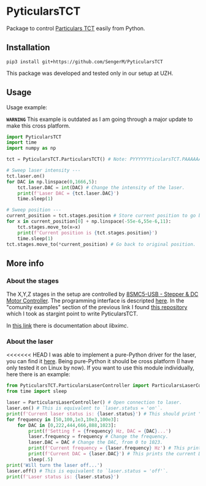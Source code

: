 # PyticularsTCT

Package to control [Particulars TCT](http://particulars.si/) easily from Python.

## Installation

```
pip3 install git+https://github.com/SengerM/PyticularsTCT
```

This package was developed and tested only in our setup at UZH.

## Usage

Usage example:

**`WARNING`** This example is outdated as I am going through a major update to make this cross platform.

```Python
import PyticularsTCT
import time
import numpy as np

tct = PyticularsTCT.ParticularsTCT() # Note: PYYYYYYticularsTCT.PAAAAAArticularsTCT()

# Sweep laser intensity ---
tct.laser.on()
for DAC in np.linspace(0,1666,5):
	tct.laser.DAC = int(DAC) # Change the intensity of the laser.
	print(f'Laser DAC = {tct.laser.DAC}')
	time.sleep(1)

# Sweep position ---
current_position = tct.stages.position # Store current position to go back in the end.
for x in current_position[0] + np.linspace(-55e-6,55e-6,11):
	tct.stages.move_to(x=x)
	print(f'Current position is {tct.stages.position}')
	time.sleep(1)
tct.stages.move_to(*current_position) # Go back to original position.
```

## More info

### About the stages

The X,Y,Z stages in the setup are controlled by [8SMC5-USB - Stepper & DC Motor Controller](http://www.standa.lt/products/catalog/motorised_positioners?item=525). The programming interface is descripted [here](https://doc.xisupport.com/en/8smc5-usb/8SMCn-USB/Programming.html). In the "comunity examples" section of the previous link I found [this repository](https://github.com/Negrebetskiy/Attenuator) which I took as stargint point to write PyticularsTCT.

In [this link](https://libximc.xisupport.com/doc-en/index.html) there is documentation about *libximc*.

### About the laser

<<<<<<< HEAD
I was able to implement a pure-Python driver for the laser, you can find it [here](PyticularsTCT/ParticularsLaserController.py). Being pure-Python it should be cross platform (I have only tested it on Linux by now). If you want to use this module individually, here there is an example:
```Python
from PyticularsTCT.ParticularsLaserController import ParticularsLaserController
from time import sleep

laser = ParticularsLaserController() # Open connection to laser.
laser.on() # This is equivalent to `laser.status = 'on'`.
print(f'Current laser status is: {laser.status}') # This should print "on".
for frequency in [50,100,1e3,10e3,100e3]:
	for DAC in [0,222,444,666,888,1023]:
		print(f'Setting f = {frequency} Hz, DAC = {DAC}...')
		laser.frequency = frequency # Change the frequency.
		laser.DAC = DAC # Change the DAC, from 0 to 1023.
		print(f'Current frequency = {laser.frequency} Hz') # This prints the current frequency.
		print(f'Current DAC = {laser.DAC}') # This prints the current DAC value.
		sleep(.5)
print('Will turn the laser off...')
laser.off() # This is equivalent to `laser.status = 'off'`.
print(f'Laser status is: {laser.status}')
```
